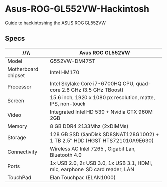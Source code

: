 # Asus-ROG-GL552VW-Hackintosh
Guide to hackintoshing the ASUS ROG GL552VW

## Specs

//\\\ | Asus ROG GL552VW
------------ | -------------
Model | G552VW-DM475T
Motherboard chipset | Intel HM170
Processor |	Intel Skylake Core i7-6700HQ CPU, quad-core 2.6 GHz (3.5 GHz TBoost)
Screen |	15.6 inch, 1920 x 1080 px resolution, matte, IPS, non-touch
Video |	Integrated Intel HD 530 + Nvidia GTX 960M 2GB
Memory |	8 GB DDR4 2133Mhz (2xDIMMs)
Storage |	128 GB SSD (SanDisk SD8SNAT128G1002) + 1 TB 2.5″ HDD (HGST HTS721010A9E630)
Connectivity |	Wireless AC Intel 7265 , Gigabit Lan, Bluetooth 4.0
Ports | 1x USB 2.0,	2x USB 3.0, 1x USB 3.1, HDMI, mic, earphone, SD card reader, LAN
TouchPad | Elan Touchpad (ELAN1000)
